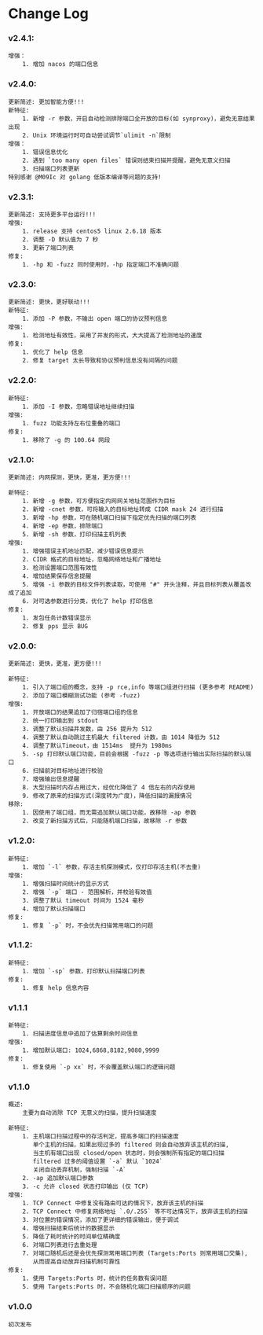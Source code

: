# Change Log

### v2.4.1:
    增强：
        1. 增加 nacos 的端口信息

### v2.4.0:
    更新简述: 更加智能方便!!!
    新特征:
        1. 新增 -r 参数，开启自动检测排除端口全开放的目标(如 synproxy)，避免无意结果出现
        2. Unix 环境运行时可自动尝试调节`ulimit -n`限制
    增强：
        1. 错误信息优化
        2. 遇到 `too many open files` 错误则结束扫描并提醒，避免无意义扫描
        3. 扫描端口列表更新
    特别感谢 @M09Ic 对 golang 低版本编译等问题的支持!

### v2.3.1:
    更新简述: 支持更多平台运行!!!
    增强:
        1. release 支持 centos5 linux 2.6.18 版本
        2. 调整 -D 默认值为 7 秒
        3. 更新了端口列表
    修复:
        1. -hp 和 -fuzz 同时使用时，-hp 指定端口不准确问题

### v2.3.0:
    更新简述: 更快，更好联动!!!
    新特征:
        1. 添加 -P 参数，不输出 open 端口的协议预判信息
    增强:
        1. 检测地址有效性，采用了并发的形式，大大提高了检测地址的速度
    修复:
        1. 优化了 help 信息
        2. 修复 target 太长导致和协议预判信息没有间隔的问题

### v2.2.0:
    新特征:
        1. 添加 -I 参数，忽略错误地址继续扫描
    增强:
        1. fuzz 功能支持左右位重叠的端口
    修复:
        1. 移除了 -g 的 100.64 网段

### v2.1.0:
    更新简述: 内网探测，更快，更准，更方便!!!

    新特征:
        1. 新增 -g 参数，可方便指定内网网关地址范围作为目标
        2. 新增 -cnet 参数，可将输入的目标地址转成 CIDR mask 24 进行扫描
        3. 新增 -hp 参数，可在随机端口扫描下指定优先扫描的端口列表
        4. 新增 -ep 参数，排除端口
        5. 新增 -sh 参数，打印扫描主机列表
    增强:
        1. 增强错误主机地址匹配，减少错误信息提示
        2. CIDR 格式的目标地址，忽略网络地址和广播地址
        3. 检测设置端口范围有效性
        4. 增加结果保存信息提醒
        5. 增强 -i 参数的目标文件列表读取，可使用 "#" 开头注释，并且目标列表从覆盖改成了追加
        6. 对可选参数进行分类，优化了 help 打印信息
    修复:
        1. 发包任务计数错误显示
        2. 修复 pps 显示 BUG

### v2.0.0:
    更新简述: 更快，更准，更方便!!!

    新特征:
        1. 引入了端口组的概念，支持 -p rce,info 等端口组进行扫描 (更多参考 README)
        2. 添加了端口模糊测试功能 (参考 -fuzz)
    增强:
        1. 开放端口的结果追加了归宿端口组的信息
        2. 统一打印输出到 stdout
        3. 调整了默认扫描并发数，由 256 提升为 512
        4. 调整了默认自动跳过主机最大 filtered 计数，由 1014 降低为 512
        4. 调整了默认Timeout，由 1514ms  提升为 1980ms
        5. -sp 打印默认端口功能，目前会根据 -fuzz -p 等选项进行输出实际扫描的默认端口
        6. 扫描前对目标地址进行校验
        7. 增强输出信息提醒
        8. 大型扫描时内存占用过大，经优化降低了 4 倍左右的内存使用
        9. 修改了原来的扫描方式(深度转为广度)，降低扫描的漏报情况
    移除:
        1. 因使用了端口组，而无需追加默认端口功能，故移除 -ap 参数
        2. 改变了新扫描方式后，只能随机端口扫描，故移除 -r 参数

### v1.2.0:
    新特征:
        1. 增加 `-l` 参数，存活主机探测模式，仅打印存活主机(不去重)
    增强:
        1. 增强扫描时间统计的显示方式
        2. 增强 `-p` 端口 - 范围解析，并校验有效值
        3. 调整了默认 timeout 时间为 1524 毫秒
        4. 增加了默认扫描端口
    修复:
        1. 修复 `-p` 时，不会优先扫描常用端口的问题

### v1.1.2:
    新特征:
        1. 增加 `-sp` 参数，打印默认扫描端口列表
    修复:
        1. 修复 help 信息内容

### v1.1.1
    新特征:
        1. 扫描进度信息中追加了估算剩余时间信息
    增强:
        1. 增加默认端口: 1024,6868,8182,9080,9999
    修复:
        1. 修复使用 `-p xx` 时，不会覆盖默认端口的逻辑问题

### v1.1.0
    概述:
        主要为自动消除 TCP 无意义的扫描，提升扫描速度

    新特征:
        1. 主机端口扫描过程中的存活判定，提高多端口的扫描速度
           单个主机的扫描，如果出现过多的 filtered 则会自动放弃该主机的扫描,
           当主机有端口出现 closed/open 状态时，则会强制所有指定的端口扫描
           filtered 过多的阈值设置 `-a` 默认 `1024`
           关闭自动丢弃机制，强制扫描 `-A`
        2. -ap 追加默认端口参数
        3. -c 允许 closed 状态打印输出 (仅 TCP)
    增强:
        1. TCP Connect 中修复没有路由可达的情况下，放弃该主机的扫描
        2. TCP Connect 中修复网络地址 `.0/.255` 等不可达情况下，放弃该主机的扫描
        3. 对位置的错误情况，添加了更详细的错误输出，便于调试
        4. 增强扫描结束后统计的数据显示
        5. 降低了耗时统计的时间单位精确度
        6. 对端口列表进行去重处理
        7. 对端口随机后还是会优先探测常用端口列表 (Targets:Ports 则常用端口交集),
           从而提高自动放弃扫描机制可靠性
    修复:
        1. 使用 Targets:Ports 时，统计的任务数有误问题
        5. 使用 Targets:Ports 时，不会随机化端口扫描顺序的问题


### v1.0.0
    初次发布
